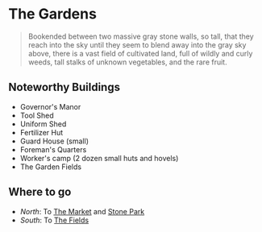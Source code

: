 # The Gardens

> Bookended between two massive gray stone walls, so tall, that they reach into the sky until they seem to blend away into the gray sky above, there is a vast field of cultivated land, full of wildly and curly weeds, tall stalks of unknown vegetables, and the rare fruit. 


## Noteworthy Buildings

 - Governor's Manor
 - Tool Shed
 - Uniform Shed
 - Fertilizer Hut
 - Guard House (small)
 - Foreman's Quarters
 - Worker's camp (2 dozen small huts and hovels)
 - The Garden Fields


## Where to go

  - *North*: To [The Market](talries-market) and [Stone Park](stone-park)
  - *South*: To [The Fields](fields-the)